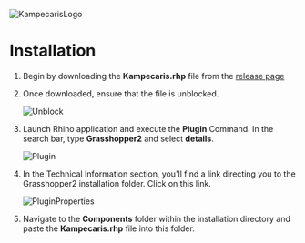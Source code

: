![KampecarisLogo](https://github.com/mahdiyargit/Kampecaris/assets/15168602/7c6621d8-0943-47a8-8268-c6e2162ac4ee)

# Installation
1.	Begin by downloading the **Kampecaris.rhp** file from the [release page](https://github.com/mahdiyargit/Kampecaris/releases/tag/v1.0.0-alpha)
2.	Once downloaded, ensure that the file is unblocked.

  	  ![Unblock](https://github.com/mahdiyargit/Kampecaris/assets/15168602/da26e6f1-3cdf-44e3-bb4d-5ea8ebb161ad)

4.	Launch Rhino application and execute the **Plugin** Command. In the search bar, type **Grasshopper2** and select **details**.

  	  ![Plugin](https://github.com/mahdiyargit/Kampecaris/assets/15168602/a33f2c3d-fe51-4179-bae4-1c756598b7a3)

6.	In the Technical Information section, you'll find a link directing you to the Grasshopper2 installation folder. Click on this link.

  	  ![PluginProperties](https://github.com/mahdiyargit/Kampecaris/assets/15168602/1e3422c6-1a72-4388-8fd0-8d3b5e499208)

5.	Navigate to the **Components** folder within the installation directory and paste the **Kampecaris.rhp** file into this folder.
